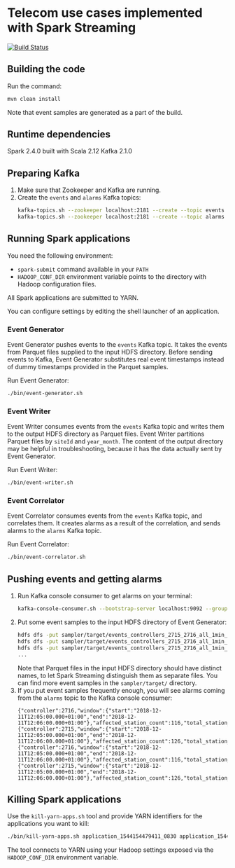 # Telecom use cases implemented with Spark Streaming

[![Build Status](https://travis-ci.com/tashoyan/telecom-streaming.svg?branch=master)](https://travis-ci.com/tashoyan/telecom-streaming)

## Building the code

Run the command:
```bash
mvn clean install
```
Note that event samples are generated as a part of the build.

## Runtime dependencies

Spark 2.4.0 built with Scala 2.12
Kafka 2.1.0

## Preparing Kafka

1. Make sure that Zookeeper and Kafka are running.
1. Create the `events` and `alarms` Kafka topics:
   ```bash
   kafka-topics.sh --zookeeper localhost:2181 --create --topic events --partitions 5 --replication-factor 1
   kafka-topics.sh --zookeeper localhost:2181 --create --topic alarms --partitions 5 --replication-factor 1
   ```

## Running Spark applications

You need the following environment:
- `spark-submit` command available in your `PATH`
- `HADOOP_CONF_DIR` environment variable points to the directory with Hadoop configuration files.

All Spark applications are submitted to YARN.

You can configure settings by editing the shell launcher of an application.

### Event Generator

Event Generator pushes events to the `events` Kafka topic.
It takes the events from Parquet files supplied to the input HDFS directory.
Before sending events to Kafka,
Event Generator substitutes real event timestamps instead of dummy timestamps provided in the Parquet samples.

Run Event Generator:
```bash
./bin/event-generator.sh
```

### Event Writer

Event Writer consumes events from the `events` Kafka topic
and writes them to the output HDFS directory as Parquet files.
Event Writer partitions Parquet files by `siteId` and `year_month`.
The content of the output directory may be helpful in troubleshooting,
because it has the data actually sent by Event Generator.

Run Event Writer:
```bash
./bin/event-writer.sh
```

### Event Correlator

Event Correlator consumes events from the `events` Kafka topic, and correlates them.
It creates alarms as a result of the correlation, and sends alarms to the `alarms` Kafka topic. 

Run Event Correlator:
```bash
./bin/event-correlator.sh
```

## Pushing events and getting alarms

1. Run Kafka console consumer to get alarms on your terminal:
   ```bash
   kafka-console-consumer.sh --bootstrap-server localhost:9092 --group alarms --topic alarms
   ```
1. Put some event samples to the input HDFS directory of Event Generator:
   ```bash
   hdfs dfs -put sampler/target/events_controllers_2715_2716_all_1min_uniq.parquet /stream/input/events1.parquet
   hdfs dfs -put sampler/target/events_controllers_2715_2716_all_1min_uniq.parquet /stream/input/events2.parquet
   hdfs dfs -put sampler/target/events_controllers_2715_2716_all_1min_uniq.parquet /stream/input/events3.parquet
   ...
   ```
   Note that Parquet files in the input HDFS directory should have distinct names,
   to let Spark Streaming distinguish them as separate files.
   You can find more event samples in the `sampler/target/` directory.
1. If you put event samples frequently enough,
   you will see alarms coming from the `alarms` topic to the Kafka console consumer:
   ```text
   {"controller":2716,"window":{"start":"2018-12-11T12:05:00.000+01:00","end":"2018-12-11T12:06:00.000+01:00"},"affected_station_count":116,"total_station_count":116}
   {"controller":2715,"window":{"start":"2018-12-11T12:05:00.000+01:00","end":"2018-12-11T12:06:00.000+01:00"},"affected_station_count":126,"total_station_count":126}
   {"controller":2716,"window":{"start":"2018-12-11T12:05:00.000+01:00","end":"2018-12-11T12:06:00.000+01:00"},"affected_station_count":116,"total_station_count":116}
   {"controller":2715,"window":{"start":"2018-12-11T12:05:00.000+01:00","end":"2018-12-11T12:06:00.000+01:00"},"affected_station_count":126,"total_station_count":126}
   ```

## Killing Spark applications

Use the `kill-yarn-apps.sh` tool and provide YARN identifiers for the applications you want to kill:
```bash
./bin/kill-yarn-apps.sh application_1544154479411_0830 application_1544154479411_0831 application_1544154479411_0837
```
The tool connects to YARN using your Hadoop settings exposed via the `HADOOP_CONF_DIR` environment variable.
